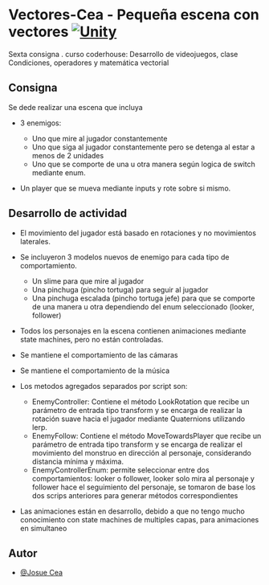 # Vectores-Cea - Pequeña escena con vectores [![Unity](https://img.shields.io/badge/Unity-100000?style=for-the-badge&logo=unity&logoColor=white)](https://unity.com/es)

Sexta consigna . curso coderhouse: Desarrollo de videojuegos, clase Condiciones, operadores y matemática vectorial

## Consigna

Se dede realizar una escena que incluya 

- 3 enemigos:
   - Uno que mire al jugador constantemente
   - Uno que siga al jugador constantemente pero se detenga al estar a menos de 2 unidades
   - Uno que se comporte de una u otra manera según logica de switch mediante enum.

- Un player que se mueva mediante inputs y rote sobre si mismo.

## Desarrollo de actividad

- El movimiento del jugador está basado en rotaciones y no movimientos laterales.
- Se incluyeron 3 modelos nuevos de enemigo para cada tipo de comportamiento.
   - Un slime para que mire al jugador
   - Una pinchuga (pincho tortuga) para seguir al jugador
   - Una pinchuga escalada (pincho tortuga jefe) para que se comporte de una manera u otra dependiendo del enum seleccionado (looker, follower)
- Todos los personajes en la escena contienen animaciones mediante state machines, pero no están controladas.
- Se mantiene el comportamiento de las cámaras
- Se mantiene el comportamiento de la música

- Los metodos agregados separados por script son: 
   
   - EnemyController: Contiene el método LookRotation que recibe un parámetro de entrada tipo transform y se encarga de realizar la rotación suave hacia el jugador mediante Quaternions utilizando lerp.
   - EnemyFollow: Contiene el método MoveTowardsPlayer que recibe un parámetro de entrada tipo transform y se encarga de realizar el movimiento del monstruo en dirección al personaje, considerando distancia mínima y máxima.
   - EnemyControllerEnum: permite seleccionar entre dos comportamientos: looker o follower, looker solo mira al personaje y follower hace el seguimiento del personaje, se tomaron de base los dos scrips anteriores para generar métodos correspondientes

- Las animaciones están en desarrollo, debido a que no tengo mucho conocimiento con state machines de multiples capas, para animaciones en simultaneo
## Autor

- [@Josue Cea](https://www.github.com/Nifrith)

